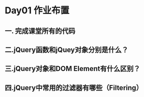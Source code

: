 # Day01 作业布置

## 一. 完成课堂所有的代码





## 二.jQuery函数和jQuey对象分别是什么？





## 三.jQuery对象和DOM Element有什么区别？





## 四.jQuery中常用的过滤器有哪些（Filtering）





















